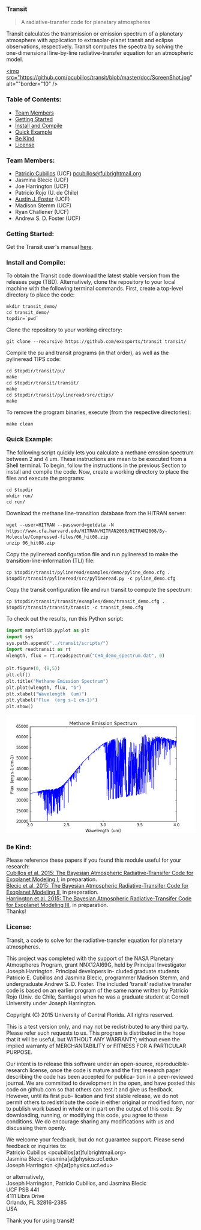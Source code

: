 ### Transit
>A radiative-transfer code for planetary atmospheres  

Transit calculates the transmission or emission spectrum of a planetary atmosphere with application to extrasolar-planet transit and eclipse observations, respectively. Transit computes the spectra by solving the one-dimensional line-by-line radiative-transfer equation for an atmospheric model.  

<a href="https://www.youtube.com/watch?v=-GHBFHyeI14" target="_blank"><img src="https://github.com/pcubillos/transit/blob/master/doc/ScreenShot.jpg" 
alt=""border="10" /></a>

### Table of Contents:
* [Team Members](#team-members)
* [Getting Started](#getting-started)
* [Install and Compile](#install-and-compile)
* [Quick Example](#quick-example)
* [Be Kind](#be-kind)
* [License](#license)

### Team Members:
* [Patricio Cubillos](https://github.com/pcubillos/) (UCF) <pcubillos@fulbrightmail.org>
* Jasmina Blecic (UCF)
* Joe Harrington (UCF)
* Patricio Rojo (U. de Chile)
* [Austin J. Foster](http://aj-foster.com) (UCF)
* Madison Stemm (UCF)
* Ryan Challener (UCF)
* Andrew S. D. Foster (UCF)

### Getting Started:
Get the Transit user's manual [here](doc/transitUM.pdf).

### Install and Compile:
To obtain the Transit code download the latest stable version from the releases page (TBD). Alternatively, clone the repository to your local machine with the following terminal commands.  First, create a top-level directory to place the code:  
```shell
mkdir transit_demo/  
cd transit_demo/  
topdir=`pwd`
```

Clone the repository to your working directory:  
```shell
git clone --recursive https://github.com/exosports/transit transit/
```

Compile the pu and transit programs (in that order), as well as the pylineread TIPS code:  
```shell
cd $topdir/transit/pu/  
make  
cd $topdir/transit/transit/  
make  
cd $topdir/transit/pylineread/src/ctips/
make  
```

To remove the program binaries, execute (from the respective directories):  
```shell
make clean
```

### Quick Example:

The following script quickly lets you calculate a methane emssion
spectrum between 2 and 4 um.  These instructions are mean to be executed from a Shell terminal.  To begin, follow the instructions in
the previous Section to install and compile the code.  Now,
create a working directory to place the files and execute the
programs:
```shell
cd $topdir
mkdir run/  
cd run/  
```

Download the methane line-transition database from the HITRAN server:
```shell
wget --user=HITRAN --password=getdata -N https://www.cfa.harvard.edu/HITRAN/HITRAN2008/HITRAN2008/By-Molecule/Compressed-files/06_hit08.zip  
unzip 06_hit08.zip
```

Copy the pylineread configuration file and run pylineread to make the transition-line-information (TLI) file:
```shell
cp $topdir/transit/pylineread/examples/demo/pyline_demo.cfg .  
$topdir/transit/pylineread/src/pylineread.py -c pyline_demo.cfg
```

Copy the transit configuration file and run transit to compute the spectrum:
```shell
cp $topdir/transit/transit/examples/demo/transit_demo.cfg .  
$topdir/transit/transit/transit -c transit_demo.cfg
```

To check out the results, run this Python script:
```python
import matplotlib.pyplot as plt
import sys
sys.path.append("../transit/scripts/")
import readtransit as rt
wlength, flux = rt.readspectrum("CH4_demo_spectrum.dat", 0)

plt.figure(0, (8,5))
plt.clf()
plt.title("Methane Emission Spectrum")
plt.plot(wlength, flux, "b")
plt.xlabel("Wavelength  (um)")
plt.ylabel("Flux  (erg s-1 cm-1)")
plt.show()
```

<dl >
  <img src="doc/Methane_emission_spectra.png"   width="600">
</dl>


### Be Kind:
Please reference these papers if you found this module useful for your research:  
  [Cubillos et al. 2015: The Bayesian Atmospheric Radiative-Transifer Code for Exoplanet Modeling I](), in preparation.  
  [Blecic et al. 2015: The Bayesian Atmospheric Radiative-Transifer Code for Exoplanet Modeling II](), in preparation.  
  [Harrington et al. 2015: The Bayesian Atmospheric Radiative-Transifer Code for Exoplanet Modeling III](), in preparation.  
Thanks!


### License:

Transit, a code to solve for the radiative-transfer equation for planetary atmospheres.  

This project was completed with the support of the NASA Planetary Atmospheres Program, grant NNX12AI69G, held by Principal Investigator Joseph Harrington. Principal developers in- cluded graduate students Patricio E. Cubillos and Jasmina Blecic, programmer Madison Stemm, and undergraduate Andrew S. D. Foster. The included ’transit’ radiative transfer code is based on an earlier program of the same name written by Patricio Rojo (Univ. de Chile, Santiago) when he was a graduate student at Cornell University under Joseph Harrington.  

Copyright (C) 2015 University of Central Florida. All rights reserved.  

This is a test version only, and may not be redistributed to any third party. Please refer such requests to us. This program is distributed in the hope that it will be useful, but WITHOUT ANY WARRANTY; without even the implied warranty of MERCHANTABILITY or FITNESS FOR A PARTICULAR PURPOSE.  

Our intent is to release this software under an open-source, reproducible-research license, once the code is mature and the first research paper describing the code has been accepted for publica- tion in a peer-reviewed journal. We are committed to development in the open, and have posted this code on github.com so that others can test it and give us feedback. However, until its first pub- lication and first stable release, we do not permit others to redistribute the code in either original or modified form, nor to publish work based in whole or in part on the output of this code. By downloading, running, or modifying this code, you agree to these conditions. We do encourage sharing any modifications with us and discussing them openly.  

We welcome your feedback, but do not guarantee support. Please send feedback or inquiries to:  
Patricio Cubillos <pcubillos[at]fulbrightmail.org>  
Jasmina Blecic <jasmina[at]physics.ucf.edu>  
Joseph Harrington <jh[at]physics.ucf.edu>  

or alternatively,  
Joseph Harrington, Patricio Cubillos, and Jasmina Blecic  
UCF PSB 441  
4111 Libra Drive  
Orlando, FL 32816-2385  
USA  

Thank you for using transit!

